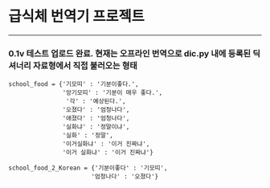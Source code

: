 # 급식체 번역기 프로젝트

* * *
### 0.1v 테스트 업로드 완료. 현재는 오프라인 번역으로 dic.py 내에 등록된 딕셔너리 자료형에서 직접 불러오는 형태

<pre><code>school_food = {'기모띠' : '기분이좋다.',
               '앙기모띠' : '기분이 매우 좋다.',
                '각' : '예상된다.',
               '오졌다' : '엄청나다',
               '애졌다' : '엄청나다',
               '실화냐' : '정말이냐',
               '실화' : '정말',
               '이거실화냐' : '이거 진짜냐',
               '이거 실화냐' : '이거 진짜냐'}

school_food_2_Korean = {'기분이좋다' : '기모띠',
                       '엄청나다' : '오졌다'}
</code></pre>

